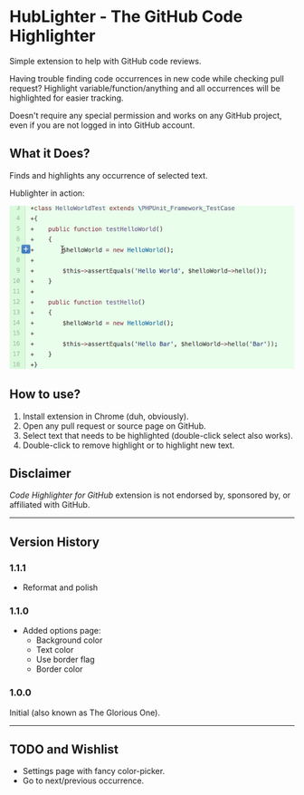 # HubLighter - The GitHub Code Highlighter

Simple extension to help with GitHub code reviews.

Having trouble finding code occurrences in new code while checking pull request? 
Highlight variable/function/anything and all occurrences will be highlighted for easier tracking. 

Doesn't require any special permission and works on any GitHub project, even if you are not logged in into GitHub account.

## What it Does?

Finds and highlights any occurrence of selected text.

Hublighter in action:

![Hublighter in action](readme-hublighter-in-action.gif)

## How to use?

1. Install extension in Chrome (duh, obviously).
2. Open any pull request or source page on GitHub.
3. Select text that needs to be highlighted (double-click select also works).
4. Double-click to remove highlight or to highlight new text.

## Disclaimer

_Code Highlighter for GitHub_ extension is not endorsed by, sponsored by, or affiliated with GitHub.

---

## Version History

### 1.1.1

* Reformat and polish

### 1.1.0

* Added options page: 
  * Background color
  * Text color
  * Use border flag
  * Border color

### 1.0.0
Initial (also known as The Glorious One).

---

## TODO and Wishlist

* Settings page with fancy color-picker.
* Go to next/previous occurrence.
